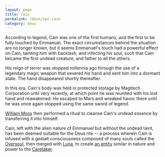 ```yaml
---
layout: page
title: Cain
permalink: /deus/npc-cain
category: deus
---
```

According to legend, Cain was one of the first humans, and the first to be fully touched by Emmanuel. The exact circumstances behind the situation are no longer known, but it seems Emmanuel's touch had a powerful effect on Cain, tainting him with backlash, and infecting his soul, such that Cain became the first undead creature, and father to all the others.

His reign of terror was stopped millennia ago through the use of a legendary magic weapon that severed his hand and sent him into a dormant state. The hand disappeared shortly thereafter.

In this era, Cain's body was held in protected storage by Magitech Corporation until very recently, at which point he was reunited with his lost hand and reawakened. He escaped to Mars and wreaked havoc there until he was once again stopped using the same sword of legend.

[William Moss](npc-moss) then performed a ritual to cleanse Cain's undead essence by transferring it into himself.

Cain, left with the alien nature of Emmanuel but without the undead taint, has been deemed suitable for the Deus rite -- a process wherein Cain is infused with a gestalt consciousness composed of many souls called the [Oversoul](npc-oversoul), then merged with [Luna](npc-luna), to create [an entity](npc-lilith) similar in nature and power to the [Caretaker](npc-caretaker).
